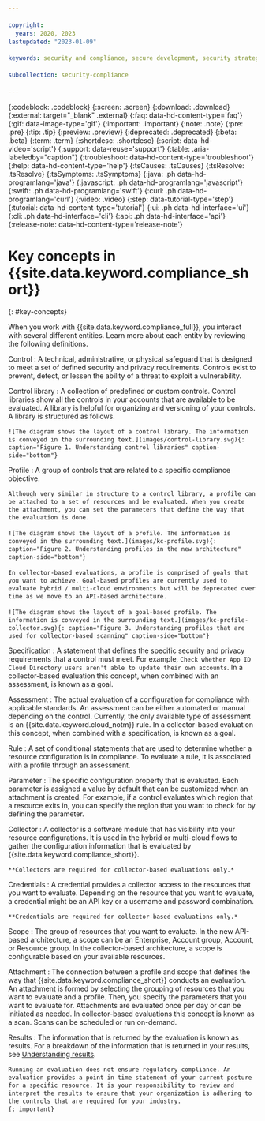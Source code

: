 ```yaml
---

copyright:
  years: 2020, 2023
lastupdated: "2023-01-09"

keywords: security and compliance, secure development, security strategy

subcollection: security-compliance

---
```


{:codeblock: .codeblock}
{:screen: .screen}
{:download: .download}
{:external: target="_blank" .external}
{:faq: data-hd-content-type='faq'}
{:gif: data-image-type='gif'}
{:important: .important}
{:note: .note}
{:pre: .pre}
{:tip: .tip}
{:preview: .preview}
{:deprecated: .deprecated}
{:beta: .beta}
{:term: .term}
{:shortdesc: .shortdesc}
{:script: data-hd-video='script'}
{:support: data-reuse='support'}
{:table: .aria-labeledby="caption"}
{:troubleshoot: data-hd-content-type='troubleshoot'}
{:help: data-hd-content-type='help'}
{:tsCauses: .tsCauses}
{:tsResolve: .tsResolve}
{:tsSymptoms: .tsSymptoms}
{:java: .ph data-hd-programlang='java'}
{:javascript: .ph data-hd-programlang='javascript'}
{:swift: .ph data-hd-programlang='swift'}
{:curl: .ph data-hd-programlang='curl'}
{:video: .video}
{:step: data-tutorial-type='step'}
{:tutorial: data-hd-content-type='tutorial'}
{:ui: .ph data-hd-interface='ui'}
{:cli: .ph data-hd-interface='cli'}
{:api: .ph data-hd-interface='api'}
{:release-note: data-hd-content-type='release-note'}

# Key concepts in {{site.data.keyword.compliance_short}}
{: #key-concepts}

When you work with {{site.data.keyword.compliance_full}}, you interact with several different entities. Learn more about each entity by reviewing the following definitions.

Control
:   A technical, administrative, or physical safeguard that is designed to meet a set of defined security and privacy requirements. Controls exist to prevent, detect, or lessen the ability of a threat to exploit a vulnerability.

Control library
:   A collection of predefined or custom controls. Control libraries show all the controls in your accounts that are available to be evaluated. A library is helpful for organizing and versioning of your controls. A library is structured as follows. 

	![The diagram shows the layout of a control library. The information is conveyed in the surrounding text.](images/control-library.svg){: caption="Figure 1. Understanding control libraries" caption-side="bottom"}

Profile
:   A group of controls that are related to a specific compliance objective.

	Although very similar in structure to a control library, a profile can be attached to a set of resources and be evaluated. When you create the attachment, you can set the parameters that define the way that the evaluation is done.

	![The diagram shows the layout of a profile. The information is conveyed in the surrounding text.](images/kc-profile.svg){: caption="Figure 2. Understanding profiles in the new architecture" caption-side="bottom"}

	In collector-based evaluations, a profile is comprised of goals that you want to achieve. Goal-based profiles are currently used to evaluate hybrid / multi-cloud environments but will be deprecated over time as we move to an API-based architecture.

	![The diagram shows the layout of a goal-based profile. The information is conveyed in the surrounding text.](images/kc-profile-collector.svg){: caption="Figure 3. Understanding profiles that are used for collector-based scanning" caption-side="bottom"}

Specification
:   A statement that defines the specific security and privacy requirements that a control must meet. For example, `Check whether App ID Cloud Directory users aren't able to update their own accounts`. In a collector-based evaluation this concept, when combined with an assessment, is known as a goal.

Assessment
:   The actual evaluation of a configuration for compliance with applicable standards. An assessment can be either automated or manual depending on the control. Currently, the only available type of assessment is an {{site.data.keyword.cloud_notm}} rule. In a collector-based evaluation this concept, when combined with a specification, is known as a goal.

Rule
:   A set of conditional statements that are used to determine whether a resource configuration is in compliance. To evaluate a rule, it is associated with a profile through an assessment.

Parameter
:   The specific configuration property that is evaluated. Each parameter is assigned a value by default that can be customized when an attachment is created. For example, if a control evaluates which region that a resource exits in, you can specify the region that you want to check for by defining the parameter.

Collector
:   A collector is a software module that has visibility into your resource configurations. It is used in the hybrid or multi-cloud flows to gather the configuration information that is evaluated by {{site.data.keyword.compliance_short}}. 

	**Collectors are required for collector-based evaluations only.*

Credentials
:   A credential provides a collector access to the resources that you want to evaluate. Depending on the resource that you want to evaluate, a credential might be an API key or a username and password combination.

	**Credentials are required for collector-based evaluations only.*

Scope
:   The group of resources that you want to evaluate. In the new API-based architecture, a scope can be an Enterprise, Account group, Account, or Resource group. In the collector-based architecture, a scope is configurable based on your available resources.

Attachment
:   The connection between a profile and scope that defines the way that {{site.data.keyword.compliance_short}} conducts an evaluation. An attachment is formed by selecting the grouping of resources that you want to evaluate and a profile. Then, you specify the parameters that you want to evaluate for. Attachments are evaluated once per day or can be initiated as needed. In collector-based evaluations this concept is known as a scan. Scans can be scheduled or run on-demand.

Results
:   The information that is returned by the evaluation is known as results. For a breakdown of the information that is returned in your results, see [Understanding results](/docs/security-compliance?topic=security-compliance-results).


	Running an evaluation does not ensure regulatory compliance. An evaluation provides a point in time statement of your current posture for a specific resource. It is your responsibility to review and interpret the results to ensure that your organization is adhering to the controls that are required for your industry. 
	{: important}


